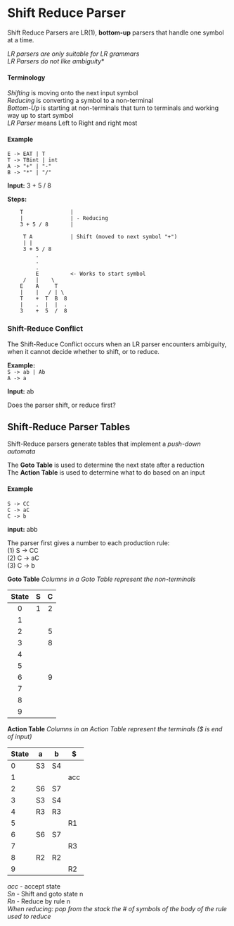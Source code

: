 # Shift Reduce Parser
Shift Reduce Parsers are LR(1), **bottom-up** parsers that handle one symbol at a time.

*LR parsers are only suitable for LR grammars*   
*LR Parsers do not like ambiguity**

#### Terminology 
*Shifting* is moving onto the next input symbol   
*Reducing* is converting a symbol to a non-terminal  
*Bottom-Up* is starting at non-terminals that turn to terminals and working way up to start symbol   
*LR Parser* means Left to Right and right most 


#### Example
`E -> EAT | T`   
`T -> TBint | int`    
`A -> "+" | "-"`    
`B -> "*" | "/"`  


**Input:** 3 + 5 / 8


**Steps:**         

        T               |
        |               | - Reducing
        3 + 5 / 8       |
           
         T A            | Shift (moved to next symbol "+")
         | |
         3 + 5 / 8
             . 
             .
             . 
             E          <- Works to start symbol
         /   |    \
        E    A     T 
        |    |   / | \ 
        T    +  T  B  8
        |    .  |  |  .
        3    +  5  /  8 


### Shift-Reduce Conflict 
The Shift-Reduce Conflict occurs when an LR parser encounters ambiguity, when it cannot decide whether to shift, or to reduce. 

**Example:**   
`S -> ab | Ab`  
`A -> a`  

**Input:** ab   

Does the parser shift, or reduce first?


## Shift-Reduce Parser Tables
Shift-Reduce parsers generate tables that implement a *push-down automata*


The **Goto Table** is used to determine the next state after a reduction  
The **Action Table** is used to determine what to do based on an input 


#### Example 
`S -> CC`                 
`C -> aC`   
`C -> b`  

**input:** abb 

The parser first gives a number to each production rule:    
(1) S -> CC   
(2) C -> aC    
(3) C -> b   

**Goto Table**
*Columns in a Goto Table represent the non-terminals*    

|State |  S  |  C  |   
|:------:|:-----:|:-----:|
| 0 | 1 | 2 | 
| 1 | | | 
| 2 | | 5 | 
|3||8|
|4|||
|5|||
|6||9|
|7|||
|8|||
|9|||

**Action Table**
*Columns in an Action Table represent the terminals ($ is end of input)*    

|State| a | b|$|
|------|---|---|---|
|0|S3|S4||
|1|||acc|
|2|S6|S7||
|3|S3|S4||
|4|R3|R3||
|5|||R1|
|6|S6|S7||
|7|||R3|
|8|R2|R2||
|9|||R2|

*acc* - accept state   
*Sn* - Shift and goto state n   
*Rn* - Reduce by rule n     
*When reducing: pop from the stack the # of symbols of the body of the rule used to reduce*  